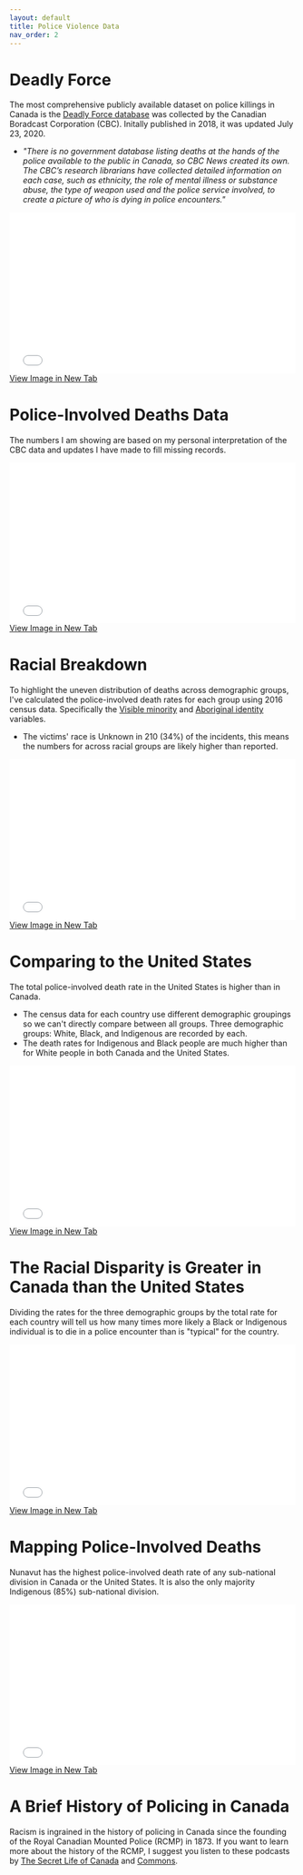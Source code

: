 ```yaml
---
layout: default
title: Police Violence Data
nav_order: 2
---
```


# Deadly Force

The most comprehensive publicly available dataset on police killings in Canada is the [Deadly Force database](https://newsinteractives.cbc.ca/fatalpoliceencounters/) was collected by the Canadian Boradcast Corporation (CBC).  Initally published in 2018, it was updated July 23, 2020.

* *"There is no government database listing deaths at the hands of the police available to the public in Canada, so CBC News created its own. The CBC’s research librarians have collected detailed information on each case, such as ethnicity, the role of mental illness or substance abuse, the type of weapon used and the police service involved, to create a picture of who is dying in police encounters."*

<div style="overflow: hidden;
  padding-top: 56.25%;
  position: relative">
  <iframe src="deadlyforce.png" title="Processes" scrolling="no" frameborder="0"
    style="border: 0;
   height: 100%;
   left: 0;
   position: absolute;
   top: 0;
   width: 100%;">
   <p>Your browser does not support iframes.</p>
 </iframe>
</div>
<a href="deadlyforce.png" target="_blank">View Image in New Tab</a>

# Police-Involved Deaths Data
 The numbers I am showing are based on my personal interpretation of the CBC data and updates I have made to fill missing records.

<div style="overflow: hidden;
  padding-top: 56.25%;
  position: relative">
  <iframe src="DeathsDistribution.png" title="Processes" scrolling="no" frameborder="0"
    style="border: 0;
   height: 100%;
   left: 0;
   position: absolute;
   top: 0;
   width: 100%;">
   <p>Your browser does not support iframes.</p>
 </iframe>
</div>
<a href="DeathsDistribution.png" target="_blank">View Image in New Tab</a>

# Racial Breakdown

To highlight the uneven distribution of deaths across demographic groups, I've calculated the police-involved death rates for each group using 2016 census data.  Specifically the [Visible minority](https://www23.statcan.gc.ca/imdb/p3Var.pl?Function=DEC&Id=45152) and [Aboriginal identity](https://www23.statcan.gc.ca/imdb/p3Var.pl?Function=DEC&Id=42927) variables.
* The victims' race is Unknown in 210 (34%) of the incidents, this means the numbers for across racial groups are likely higher than reported.  

<div style="overflow: hidden;
  padding-top: 56.25%;
  position: relative">
  <iframe src="CA_Race_Normalized.png" title="Processes" scrolling="no" frameborder="0"
    style="border: 0;
   height: 100%;
   left: 0;
   position: absolute;
   top: 0;
   width: 100%;">
   <p>Your browser does not support iframes.</p>
 </iframe>
</div>
<a href="CA_Race_Normalized.png" target="_blank">View Image in New Tab</a>

# Comparing to the United States  

The total police-involved death rate in the United States is higher than in Canada.
* The census data for each country use different demographic groupings so we can't directly compare between all groups.  Three demographic groups: White, Black, and Indigenous are recorded by each.
* The death rates for Indigenous and Black people are much higher than for White people in both Canada and the United States.


<div style="overflow: hidden;
  padding-top: 56.25%;
  position: relative">
  <iframe src="Racial_Comparison.png" title="Processes" scrolling="no" frameborder="0"
    style="border: 0;
   height: 100%;
   left: 0;
   position: absolute;
   top: 0;
   width: 100%;">
   <p>Your browser does not support iframes.</p>
 </iframe>
</div>
<a href="Racial_Comparison.png" target="_blank">View Image in New Tab</a>

# The Racial Disparity is Greater in Canada than the United States

Dividing the rates for the three demographic groups by the total rate for each country will tell us how many times more likely a Black or Indigenous individual is to die in a police encounter than is "typical" for the country.

<div style="overflow: hidden;
  padding-top: 56.25%;
  position: relative">
  <iframe src="Racial_Disparities.png" title="Processes" scrolling="no" frameborder="0"
    style="border: 0;
   height: 100%;
   left: 0;
   position: absolute;
   top: 0;
   width: 100%;">
   <p>Your browser does not support iframes.</p>
 </iframe>
</div>
<a href="Racial_Disparities.png" target="_blank">View Image in New Tab</a>


# Mapping Police-Involved Deaths

Nunavut has the highest police-involved death rate of any sub-national division in Canada or the United States.  It is also the only majority Indigenous (85%) sub-national division.  

<div style="overflow: hidden;
  padding-top: 56.25%;
  position: relative">
  <iframe src="ManualBreaks_Map.png" title="Processes" scrolling="no" frameborder="0"
    style="border: 0;
   height: 100%;
   left: 0;
   position: absolute;
   top: 0;
   width: 100%;">
   <p>Your browser does not support iframes.</p>
 </iframe>
</div>
<a href="ManualBreaks_Map.png" target="_blank">View Image in New Tab</a>


# A Brief History of Policing in Canada
Racism is ingrained in the history of policing in Canada since the founding of the Royal Canadian Mounted Police (RCMP) in 1873.  If you want to learn more about the history of the RCMP, I suggest you listen to these podcasts by [The Secret Life of Canada](https://www.cbc.ca/listen/cbc-podcasts/203-the-secret-life-of-canada/episode/15798131-s3-the-mounties-always-get-their-land-part-1) and [Commons](https://www.canadaland.com/podcast/the-police-2-the-secret-history-of-the-rcmp/).
